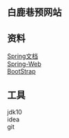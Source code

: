 ## 白鹿巷预网站

## 资料
[Spring文档](https://spring.io/guides) \
[Spring-Web](https://spring.io/guides/gs/serving-web-content) \
[BootStrap](https://v3.bootcss.com/)

## 工具
jdk10 \
idea \
git

